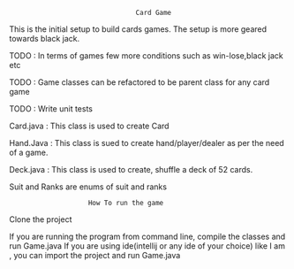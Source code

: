                                     Card Game

This is the initial setup to build cards games. The setup is more geared towards black jack.

TODO : In terms of games few more conditions such as win-lose,black jack etc

TODO : Game classes can be refactored to be parent class for any card game

TODO : Write unit tests 

Card.java : This class is used to create Card

Hand.Java : This class is sued to create hand/player/dealer as per the need of a game.

Deck.java : This class is used to create, shuffle a deck of 52 cards.

Suit and Ranks are enums of suit and ranks 

                        How To run the game
Clone the project 

If you are running the program from command line, compile the classes and run Game.java
If you are using ide(intellij or any ide of your choice) like I am , you can import the project and run Game.java
